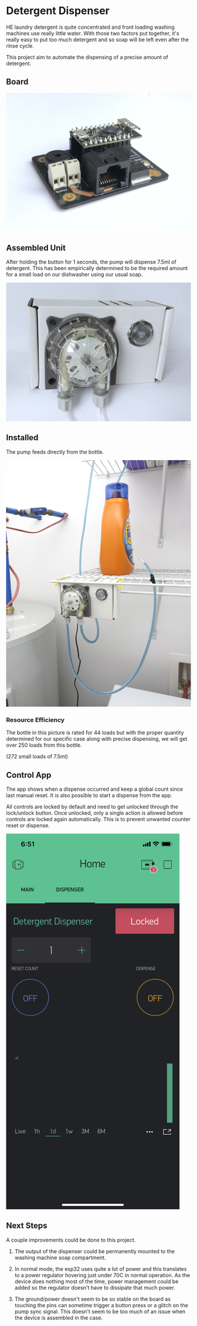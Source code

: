 # Detergent Dispenser

HE laundry detergent is quite concentrated and front loading washing machines
use really little water. With those two factors put together, it's really easy
to put too much detergent and so soap will be left even after the rinse cycle.

This project aim to automate the dispensing of a precise amount of detergent.

## Board

![Motherboard](assets/img/board.jpeg)

## Assembled Unit

After holding the button for 1 seconds, the pump will dispense 7.5ml of
detergent. This has been empirically determined to be the required amount
for a small load on our dishwasher using our usual soap.

![Assembled](assets/img/unit.jpeg)

## Installed

The pump feeds directly from the bottle.

![Assembled](assets/img/installed.jpeg)

### Resource Efficiency

The bottle in this picture is rated for 44 loads but with the proper quantity determined for our specific case along with precise dispensing, we will get over 250 loads from this bottle.

(272 small loads of 7.5ml)

## Control App

The app shows when a dispense occurred and keep a global count since last
manual reset. It is also possible to start a dispense from the app.

All controls are locked by default and need to get unlocked through the
lock/unlock button. Once unlocked, only a single action is allowed before
controls are locked again automatically. This is to prevent unwanted counter reset or dispense.

![Assembled](assets/img/app.png)

## Next Steps

A couple improvements could be done to this project.

1. The output of the dispenser could be permanently mounted to the washing
machine soap compartment.

2. In normal mode, the esp32 uses quite a lot of power and this translates to
a power regulator hovering just under 70C in normal operation. As the device
does nothing most of the time, power management could be added so the regulator
doesn't have to dissipate that much power.

3. The ground/power doesn't seem to be so stable on the board as touching the
pins can sometime trigger a button press or a glitch on the pump sync signal.
This doesn't seem to be too much of an issue when the device is assembled in
the case.
